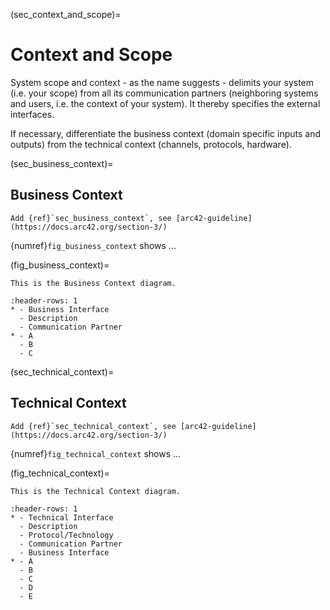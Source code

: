 (sec_context_and_scope)=
# Context and Scope

System scope and context - as the name suggests - delimits your system (i.e. your scope) from all its communication partners (neighboring systems and users, i.e. the context of your system). It thereby specifies the external interfaces.

If necessary, differentiate the business context (domain specific inputs and outputs) from the technical context (channels, protocols, hardware).

(sec_business_context)=
## Business Context

```{todo}
Add {ref}`sec_business_context`, see [arc42-guideline](https://docs.arc42.org/section-3/)
```

{numref}`fig_business_context` shows ...

(fig_business_context)=
```{drawio-figure} _figures/business_context.drawio
This is the Business Context diagram.
```

```{list-table}
:header-rows: 1
* - Business Interface
  - Description
  - Communication Partner
* - A
  - B
  - C
```

(sec_technical_context)=
## Technical Context

```{todo}
Add {ref}`sec_technical_context`, see [arc42-guideline](https://docs.arc42.org/section-3/)
```

{numref}`fig_technical_context` shows ...

(fig_technical_context)=
```{drawio-figure} _figures/technical_context.drawio
This is the Technical Context diagram.
```

```{list-table}
:header-rows: 1
* - Technical Interface
  - Description
  - Protocol/Technology
  - Communication Partner
  - Business Interface
* - A
  - B
  - C
  - D
  - E
```
